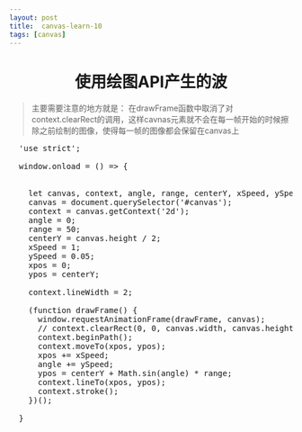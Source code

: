```yaml
---
layout: post
title:	canvas-learn-10
tags: [canvas]
---
```


<h1 style="text-align:center;">使用绘图API产生的波</h1>

> 主要需要注意的地方就是：
> 在drawFrame函数中取消了对context.clearRect的调用，这样cavnas元素就不会在每一帧开始的时候擦除之前绘制的图像，使得每一帧的图像都会保留在canvas上

<pre>
  'use strict';

  window.onload = () => {


    let canvas, context, angle, range, centerY, xSpeed, ySpeed, xpos, ypos;
    canvas = document.querySelector('#canvas');
    context = canvas.getContext('2d');
    angle = 0;
    range = 50;
    centerY = canvas.height / 2;
    xSpeed = 1;
    ySpeed = 0.05;
    xpos = 0;
    ypos = centerY;

    context.lineWidth = 2;

    (function drawFrame() {
      window.requestAnimationFrame(drawFrame, canvas);
      // context.clearRect(0, 0, canvas.width, canvas.height);
      context.beginPath();
      context.moveTo(xpos, ypos);
      xpos += xSpeed;
      angle += ySpeed;
      ypos = centerY + Math.sin(angle) * range;
      context.lineTo(xpos, ypos);
      context.stroke();
    })();

  }
</pre>
